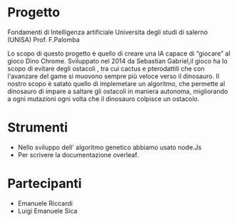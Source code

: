 # Progetto
Fondamenti di Intelligenza artificiale Universita degli studi di salerno (UNISA) Prof. F.Palomba

Lo scopo di questo progetto è quello di creare una IA capace di “giocare” al gioco Dino Chrome. 
Sviluppato nel 2014 da Sebastian Gabriel,il gioco ha lo scopo di evitare degli ostacoli , tra cui cactus e pterodattili che con l'avanzare del game si muovono sempre più veloce verso il dinosauro.
Il nostro scopo è satato quello di implemetare un algoritmo, che permette al dinosauro di impare a saltare gli ostacoli in maniera autonoma, migliorando a ogni mutazioni ogni volta che il dinosauro colpisce un ostacolo.

# Strumenti
* Nello sviluppo dell' algoritmo genetico abbiamo usato node.Js
* Per scrivere la documentazione overleaf.

# Partecipanti
* Emanuele Riccardi 
* Luigi Emanuele Sica

